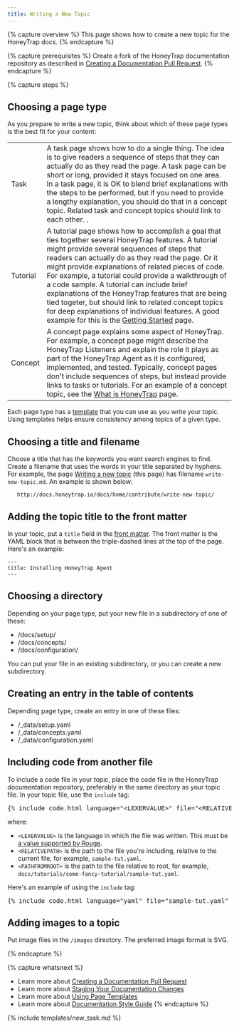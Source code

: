 ```yaml
---
title: Writing a New Topic
---
```


{% capture overview %}
This page shows how to create a new topic for the HoneyTrap docs.
{% endcapture %}

{% capture prerequisites %}
Create a fork of the HoneyTrap documentation repository as described in
[Creating a Documentation Pull Request](/docs/home/contribute/create-pull-request/).
{% endcapture %}

{% capture steps %}

## Choosing a page type

As you prepare to write a new topic, think about which of these page types
is the best fit for your content:

<table>

  <tr>
    <td>Task</td>
    <td>A task page shows how to do a single thing. The idea is to give readers a sequence of steps that they can actually do as they read the page. A task page can be short or long, provided it stays focused on one area. In a task page, it is OK to blend brief explanations with the steps to be performed, but if you need to provide a lengthy explanation, you should do that in a concept topic. Related task and concept topics should link to each other. <!-- For an example of a short task page, see <a href="/docs/tasks/configure-pod-container/configure-volume-storage/">Configure a Pod to Use a Volume for Storage</a>. For an example of a longer task page, see <a href="/docs/tasks/configure-pod-container/configure-liveness-readiness-probes/">Configure Liveness and Readiness Probes</a>-->.</td>
  </tr>

  <tr>
    <td>Tutorial</td>
    <td>A tutorial page shows how to accomplish a goal that ties together several HoneyTrap features. A tutorial might provide several sequences of steps that readers can actually do as they read the page. Or it might provide explanations of related pieces of code. For example, a tutorial could provide a walkthrough of a code sample. A tutorial can include brief explanations of the HoneyTrap features that are being tied togeter, but should link to related concept topics for deep explanations of individual features. A good example for this is the <a href="/docs/getting-started/">Getting Started</a> page.</td>
  </tr>

  <tr>
    <td>Concept</td>
    <td>A concept page explains some aspect of HoneyTrap. For example, a concept page might describe the HoneyTrap Listeners and explain the role it plays as part of the HoneyTrap Agent as it is configured, implemented, and tested. Typically, concept pages don't include sequences of steps, but instead provide links to tasks or tutorials. For an example of a concept topic, see the <a href="/docs/concepts/overview/what-is-honeytrap/">What is HoneyTrap</a> page.</td>
  </tr>

</table>

Each page type has a
[template](/docs/home/contribute/page-templates/)
that you can use as you write your topic.
Using templates helps ensure consistency among topics of a given type.

## Choosing a title and filename

Choose a title that has the keywords you want search engines to find.
Create a filename that uses the words in your title separated by hyphens.
For example, the page
[Writing a new topic](/docs/home/contribute/write-new-topic/)
(this page) has filename `write-new-topic.md`. An example is shown below:

       http://docs.honeytrap.io/docs/home/contribute/write-new-topic/

## Adding the topic title to the front matter

In your topic, put a `title` field in the
[front matter](https://jekyllrb.com/docs/frontmatter/).
The front matter is the YAML block that is between the
triple-dashed lines at the top of the page. Here's an example:

    ---
    title: Installing HoneyTrap Agent
    ---

## Choosing a directory

Depending on your page type, put your new file in a subdirectory of one of these:

* /docs/setup/
* /docs/concepts/
* /docs/configuration/

You can put your file in an existing subdirectory, or you can create a new
subdirectory.

## Creating an entry in the table of contents

Depending page type, create an entry in one of these files:

* /_data/setup.yaml
* /_data/concepts.yaml
* /_data/configuration.yaml

<!--
Here's an example of an entry in /_data/tasks.yaml:

    - docs/tasks/configure-pod-container/configure-volume-storage.md
-->

## Including code from another file

To include a code file in your topic, place the code file in the HoneyTrap
documentation repository, preferably in the same directory as your topic
file. In your topic file, use the `include` tag:

<pre>&#123;% include code.html language="&lt;LEXERVALUE&gt;" file="&lt;RELATIVEPATH&gt;" ghlink="/&lt;PATHFROMROOT&gt;" %&#125;</pre>

where:

* `<LEXERVALUE>` is the language in which the file was written. This must be
[a value supported by Rouge](https://github.com/jneen/rouge/wiki/list-of-supported-languages-and-lexers).
* `<RELATIVEPATH>` is the path to the file you're including, relative to the current file, for example, `sample-tut.yaml`.
* `<PATHFROMROOT>` is the path to the file relative to root, for example, `docs/tutorials/some-fancy-tutorial/sample-tut.yaml`.

Here's an example of using the `include` tag:

<pre>&#123;% include code.html language="yaml" file="sample-tut.yaml" ghlink="docs/tutorials/some-fancy-tutorial/sample-tut.yaml" %&#125;</pre>

<!--
## Showing how to create an API object from a configuration file

If you need to show the reader how to create an API object based on a
configuration file, place the configuration file in the Kubernetes documentation
repository, preferably in the same directory as your topic file.

In your topic, show this command:

    kubectl create -f https://k8s.io/<PATHFROMROOT>

where `<PATHFROMROOT>` is the path to the configuration file relative to root,
for example, `docs/tutorials/stateful-application/gce-volume.yaml`.

Here's an example of a command that creates an API object from a configuration file:

    kubectl create -f https://k8s.io/docs/tutorials/stateful-application/gce-volume.yaml

For an example of a topic that uses this technique, see
[Running a Single-Instance Stateful Application](/docs/tutorials/stateful-application/run-stateful-application/).
-->

## Adding images to a topic

Put image files in the `/images` directory. The preferred
image format is SVG.

{% endcapture %}

{% capture whatsnext %}
* Learn more about [Creating a Documentation Pull Request](/docs/home/contribute/create-pull-request/)
* Learn more about [Staging Your Documentation Changes](/docs/home/contribute/stage-documentation-changes/)
* Learn more about [Using Page Templates](/docs/home/contribute/page-templates/)
* Learn more about [Documentation Style Guide](/docs/home/contribute/style-guide/)
{% endcapture %}

{% include templates/new_task.md %}
